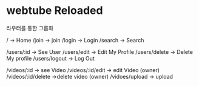 # webtube Reloaded
라우터를 통한 그룹화


/ -> Home
/join -> join
/login -> Login
/search -> Search


/users/:id -> See User
/users/edit -> Edit My Profile
/users/delete -> Delete My profile
/users/logout -> Log Out

/videos/:id -> see Video
/videos/:id/edit -> edit Video  (owner)
/videos/:id/delete ->delete video  (owner)
/vidoes/upload -> upload

